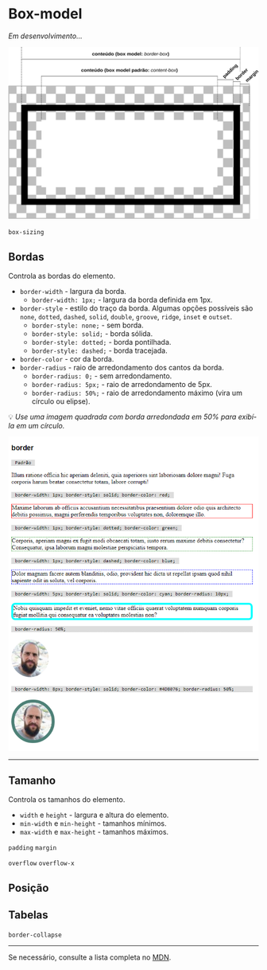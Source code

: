 # Box-model

_Em desenvolvimento..._

![](box-model.svg)

`box-sizing`

## Bordas

Controla as bordas do elemento.

- `border-width` - largura da borda.
  - `border-width: 1px;` - largura da borda definida em 1px.
- `border-style` - estilo do traço da borda. Algumas opções possíveis são `none`, `dotted`, `dashed`, `solid`, `double`, `groove`, `ridge`, `inset` e `outset`.
  - `border-style: none;` - sem borda.
  - `border-style: solid;` - borda sólida.
  - `border-style: dotted;` - borda pontilhada.
  - `border-style: dashed;` - borda tracejada.
- `border-color` - cor da borda.
- `border-radius` - raio de arredondamento dos cantos da borda.
  - `border-radius: 0;` - sem arredondamento.
  - `border-radius: 5px;` - raio de arredondamento de 5px.
  - `border-radius: 50%;` - raio de arredondamento máximo (vira um círculo ou elipse).

💡 _Use uma imagem quadrada com borda arredondada em 50% para exibí-la em um círculo._

![](000041.png)

---

## Tamanho

Controla os tamanhos do elemento.

- `width` e `height` - largura e altura do elemento.
- `min-width` e `min-height` - tamanhos mínimos.
- `max-width` e `max-height` - tamanhos máximos.

`padding`
`margin`

`overflow`
`overflow-x`

## Posição

## Tabelas

`border-collapse`

---

Se necessário, consulte a lista completa no [MDN](https://developer.mozilla.org/en-US/docs/Web/CSS/Reference#Keyword_index).
